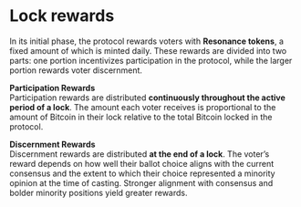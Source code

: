 # Lock rewards

In its initial phase, the protocol rewards voters with **Resonance tokens**, a fixed amount of which is minted daily. These rewards are divided into two parts: one portion incentivizes participation in the protocol, while the larger portion rewards voter discernment.

**Participation Rewards**\
Participation rewards are distributed **continuously throughout the active period of a lock**. The amount each voter receives is proportional to the amount of Bitcoin in their lock relative to the total Bitcoin locked in the protocol.

**Discernment Rewards**\
Discernment rewards are distributed **at the end of a lock**. The voter’s reward depends on how well their ballot choice aligns with the current consensus and the extent to which their choice represented a minority opinion at the time of casting. Stronger alignment with consensus and bolder minority positions yield greater rewards.

